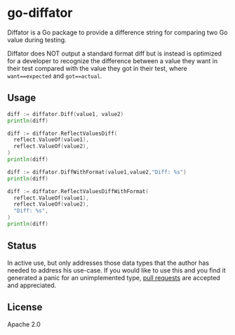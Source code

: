 # go-diffator
Diffator is a Go package to provide a difference string for comparing two Go value during testing. 

Diffator does NOT output a standard format diff but is instead is optimized for a developer to recognize the difference between a value they want in their test compared with the value they got in their test, where `want==expected` and `got==actual`.

## Usage

```go
diff := diffator.Diff(value1, value2)
println(diff)
```

```go
diff := diffator.ReflectValuesDiff(
  reflect.ValueOf(value1),
  reflect.ValueOf(value2),
)
println(diff)
```

```go
diff := diffator.DiffWithFormat(value1,value2,"Diff: %s")
println(diff)
```

```go
diff := diffator.ReflectValuesDiffWithFormat(
  reflect.ValueOf(value1),
  reflect.ValueOf(value2),
  "Diff: %s",
)
println(diff)
```

## Status
In active use, but only addresses those data types that the author has needed to address his use-case.  If you would like to use this and you find it generated a panic for an unimplemented type, [pull requests](https://github.com/mikeschinkel/go-diffator/compare) are accepted and appreciated.

## License
Apache 2.0
